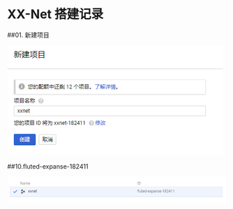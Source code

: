 # XX-Net 搭建记录

##01. 新建项目

![新建项目](../img/XX-Net/1.png)



##10.fluted-expanse-182411 

![新建项目](../img/XX-Net/2.png)
